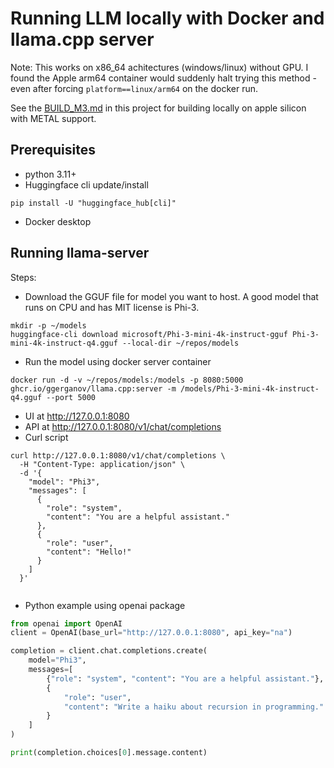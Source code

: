 # Running LLM locally with Docker and llama.cpp server

Note: This works on x86_64 achitectures (windows/linux) without GPU. I found the Apple arm64 container would suddenly halt trying this method - even after forcing ```platform==linux/arm64``` on the docker run.

See the [BUILD_M3.md](BUILD_M3.md) in this project for building locally on apple silicon with METAL support.

## Prerequisites
* python 3.11+
* Huggingface cli update/install
```
pip install -U "huggingface_hub[cli]"
```
* Docker desktop


## Running llama-server
Steps:
* Download the GGUF file for model you want to host. A good model that runs on CPU and has MIT license is Phi-3.
```
mkdir -p ~/models
huggingface-cli download microsoft/Phi-3-mini-4k-instruct-gguf Phi-3-mini-4k-instruct-q4.gguf --local-dir ~/repos/models
```
* Run the model using docker server container
```
docker run -d -v ~/repos/models:/models -p 8080:5000  ghcr.io/ggerganov/llama.cpp:server -m /models/Phi-3-mini-4k-instruct-q4.gguf --port 5000
```
* UI at http://127.0.0.1:8080
* API at http://127.0.0.1:8080/v1/chat/completions
* Curl script
```
curl http://127.0.0.1:8080/v1/chat/completions \
  -H "Content-Type: application/json" \
  -d '{
    "model": "Phi3",
    "messages": [
      {
        "role": "system",
        "content": "You are a helpful assistant."
      },
      {
        "role": "user",
        "content": "Hello!"
      }
    ]
  }'
  
```
* Python example using openai package
```python
from openai import OpenAI
client = OpenAI(base_url="http://127.0.0.1:8080", api_key="na")

completion = client.chat.completions.create(
    model="Phi3",
    messages=[
        {"role": "system", "content": "You are a helpful assistant."},
        {
            "role": "user",
            "content": "Write a haiku about recursion in programming."
        }
    ]
)

print(completion.choices[0].message.content)
```
